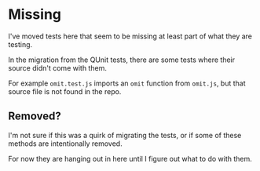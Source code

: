 # Missing 

I've moved tests here that seem to be missing at least part of what they are testing.

In the migration from the QUnit tests, there are some tests where their source didn't come with them. 

For example `omit.test.js` imports an `omit` function from `omit.js`, but that source file is not found in the repo.

## Removed?

I'm not sure if this was a quirk of migrating the tests, or if some of these methods are intentionally removed.

For now they are hanging out in here until I figure out what to do with them.
